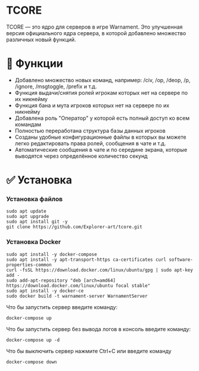 # TCORE
TCORE — это ядро для серверов в игре Warnament. Это улучшенная версия официального ядра сервера, в которой добавлено множество различных новый функций.

# 🚀 Функции

- Добавлено множество новых команд, например: /civ, /op, /deop, /p, /ignore, /msgtoggle, /prefix и т.д.
- Функция выдачи/снятия ролей игрокам которых нет на сервере по их никнейму
- Функция бана и мута игроков которых нет на сервере по их никнейму
- Добавлена роль "Оператор" у которой есть полный доступ ко всем командам
- Полностью переработана структура базы данных игроков
- Созданы удобные конфигурационные файлы в которых вы можете легко редактировать права ролей, сообщения в чате и т.д.
- Автоматические сообщения в чате и по середине экрана, которые выводятся через определённое количество секунд

# ✅ Установка
### Установка файлов

```
sudo apt update
sudo apt upgrade
sudo apt install git -y
git clone https://github.com/Explorer-art/tcore.git
```

### Установка Docker
```
sudo apt install -y docker-compose
sudo apt install -y apt-transport-https ca-certificates curl software-properties-common
curl -fsSL https://download.docker.com/linux/ubuntu/gpg | sudo apt-key add -
sudo add-apt-repository "deb [arch=amd64] https://download.docker.com/linux/ubuntu focal stable"
sudo apt install -y docker-ce
sudo docker build -t warnament-server WarnamentServer
```

Что бы запустить сервер введите команду:
```
docker-compose up
```

Что бы запустить сервер без вывода логов в консоль введите команду:
```
docker-compose up -d
```

Что бы выключить сервер нажмите Ctrl+C или введите команду
```
docker-compose down
```
